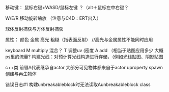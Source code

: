 移动键：
鼠标右键+WASD/鼠标左键
？（alt＋鼠标左中右键？

W/E/R 移动旋转缩放 （注意与C4D：ERT出入）

球体反射捕获与方体反射捕获

属性：
颜色
金属
高光
粗糙（指表面反射）  //高光与金属属性不能同时应用

keyboard M multiply 混合？
          T 调整uv (密度
          A add （相当于贴图应用多少 大概ps里的流量?
构建光线：对预计算光线构造进行存储，（例如光线贴图、阴影贴图

c++类
前缀A代表继承自actor
大部分可见物体都来自于actor
uproperty
spawn 创建与再生物体

错误日志#1
构建unbreakableblock时无法读取Aunbreakableblock
class
